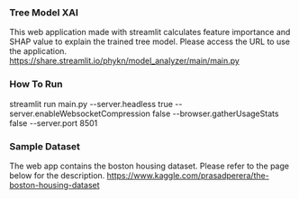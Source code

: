 ### Tree Model XAI
This web application made with streamlit calculates feature importance and SHAP value to explain the trained tree model.
Please access the URL to use the application.  
https://share.streamlit.io/phykn/model_analyzer/main/main.py  

### How To Run
streamlit run main.py --server.headless true --server.enableWebsocketCompression false --browser.gatherUsageStats false --server.port 8501

### Sample Dataset
The web app contains the boston housing dataset. Please refer to the page below for the description.
https://www.kaggle.com/prasadperera/the-boston-housing-dataset
